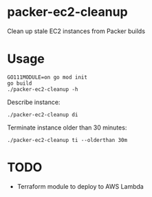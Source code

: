 # packer-ec2-cleanup
Clean up stale EC2 instances from Packer builds

# Usage
```
GO111MODULE=on go mod init
go build
./packer-ec2-cleanup -h
```

Describe instance:
```
./packer-ec2-cleanup di
```

Terminate instance older than 30 minutes:
```
./packer-ec2-cleanup ti --olderthan 30m
```

# TODO
- Terraform module to deploy to AWS Lambda
